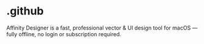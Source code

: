 # .github
Affinity Designer is a fast, professional vector &amp; UI design tool for macOS — fully offline, no login or subscription required.
